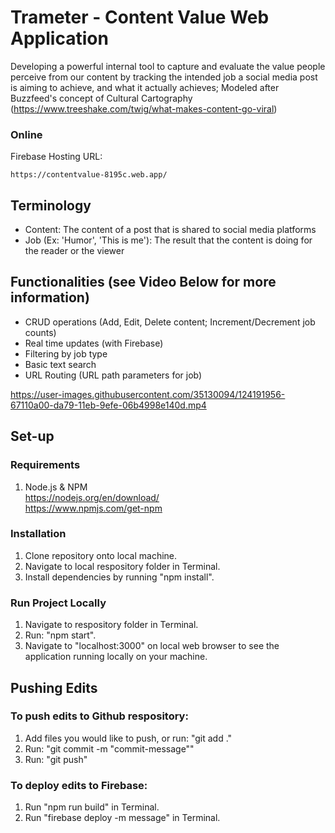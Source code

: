 # Trameter - Content Value Web Application
Developing a powerful internal tool to capture and evaluate the value people perceive from our content by tracking the intended job a social media post is aiming to achieve, and what it actually achieves; Modeled after Buzzfeed's concept of Cultural Cartography (https://www.treeshake.com/twig/what-makes-content-go-viral)

### Online
Firebase Hosting URL:
```
https://contentvalue-8195c.web.app/
```
## Terminology
* Content: The content of a post that is shared to social media platforms
* Job (Ex: 'Humor', 'This is me'): The result that the content is doing for the reader or the viewer 

## Functionalities (see Video Below for more information)
* CRUD operations (Add, Edit, Delete content; Increment/Decrement job counts)
* Real time updates (with Firebase)
* Filtering by job type
* Basic text search
* URL Routing (URL path parameters for job)

https://user-images.githubusercontent.com/35130094/124191956-67110a00-da79-11eb-9efe-06b4998e140d.mp4

## Set-up

### Requirements
1. Node.js & NPM <br>
https://nodejs.org/en/download/ <br> 
https://www.npmjs.com/get-npm

### Installation
1. Clone repository onto local machine.
2. Navigate to local respository folder in Terminal.
3. Install dependencies by running  "npm install".

### Run Project Locally
1. Navigate to respository folder in Terminal.
2. Run: "npm start". 
3. Navigate to "localhost:3000" on local web browser to see the application running locally on your machine.

## Pushing Edits

### To push edits to Github respository: 
1. Add files you would like to push, or run: "git add ."
2. Run: "git commit -m "commit-message""
3. Run: "git push"

### To deploy edits to Firebase:
1. Run "npm run build" in Terminal. 
2. Run "firebase deploy -m message" in Terminal.
